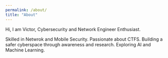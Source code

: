 ```yaml
---
permalink: /about/
title: "About"
---
```


Hi, I am Victor, Cybersecurity and Network Engineer Enthusiast.

Skilled in Netwrok and Mobile Security.
Passionate about CTFS.
Building a safer cyberspace through awareness and research.
Exploring AI and Machine Learning.
